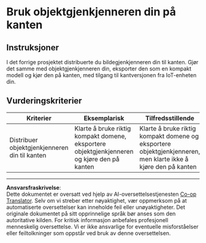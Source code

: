 <!--
CO_OP_TRANSLATOR_METADATA:
{
  "original_hash": "3cf7783991ec0ee4f6041223924894c7",
  "translation_date": "2025-08-27T22:20:35+00:00",
  "source_file": "5-retail/lessons/2-check-stock-device/assignment.md",
  "language_code": "no"
}
-->
# Bruk objektgjenkjenneren din på kanten

## Instruksjoner

I det forrige prosjektet distribuerte du bildegjenkjenneren din til kanten. Gjør det samme med objektgjenkjenneren din, eksporter den som en kompakt modell og kjør den på kanten, med tilgang til kantversjonen fra IoT-enheten din.

## Vurderingskriterier

| Kriterier | Eksemplarisk | Tilfredsstillende | Trenger forbedring |
| --------- | ------------ | ----------------- | ------------------ |
| Distribuer objektgjenkjenneren din til kanten | Klarte å bruke riktig kompakt domene, eksportere objektgjenkjenneren og kjøre den på kanten | Klarte å bruke riktig kompakt domene og eksportere objektgjenkjenneren, men klarte ikke å kjøre den på kanten | Klarte ikke å bruke riktig kompakt domene, eksportere objektgjenkjenneren og kjøre den på kanten |

---

**Ansvarsfraskrivelse**:  
Dette dokumentet er oversatt ved hjelp av AI-oversettelsestjenesten [Co-op Translator](https://github.com/Azure/co-op-translator). Selv om vi streber etter nøyaktighet, vær oppmerksom på at automatiserte oversettelser kan inneholde feil eller unøyaktigheter. Det originale dokumentet på sitt opprinnelige språk bør anses som den autoritative kilden. For kritisk informasjon anbefales profesjonell menneskelig oversettelse. Vi er ikke ansvarlige for eventuelle misforståelser eller feiltolkninger som oppstår ved bruk av denne oversettelsen.